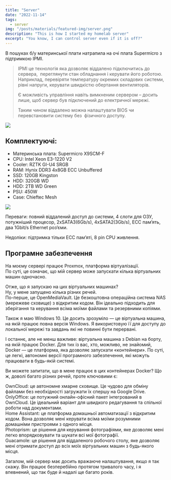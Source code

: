 ```yaml
---
title: "Server"
date: "2022-11-14"
tags:
  - server
img: "/posts/materials/featured-img/server.png"
description: "This is how I started my homelab server"
excerpt: "You know, I can control server even if it is off?"
---
```



В пошуках б/у материнської плати натрапила на очі плата Supermicro з підтримкою IPMI.

> IPMI це технологія яка дозволяє віддалено підключитись до сервера,  переглянути стан обладнання і керувати його роботою. Наприклад, перевіряти температуру окремих складових системи, рівні напруги, керувати швидкістю обертання вентиляторів.
> 
> Є можливість управління навіть вимкненим сервером – досить лише, щоб сервер був підключений до електричної мережі.
> 
> Таким чином віддалено можна налаштувати BIOS чи перевстановити систему без  фізичного доступу.

![](https://cdn.curious-grapes.one/ipmi.png)

## Комплектуючі:

- Материнська плата: Supermicro X9SCM-F
- CPU: Intel Xeon E3-1220 V2
- Cooler: RZTK GI-U4 SRGB
- RAM: Hynix DDR3 4x8GB ECC Unbuffered
- SSD: 120GB Kingston
- HDD: 320GB WD
- HDD: 2TB WD Green
- PSU: 450W
- Case: Chieftec Mesh

![](https://cdn.curious-grapes.one/new.jpg)

Переваги: повний віддалений доступ до системи, 4 слоти для ОЗУ, потужніший процесор, 2xSATA3(6Gb/s), 4xSATA2(3Gb/s), ECC пам’ять, два 1Gbit/s Ethernet роз’єми.

Недоліки: підтримка тільки ECC пам’яті, 8 pin CPU живлення.

## Програмне забезпечення

На моєму сервері працює Proxmox, платформа віртуалізації.  
По суті, це означає, що мій сервер може запускати кілька віртуальних машин одночасно.

Отже, що я запускаю на цих віртуальних машинах?  
Ну, у мене запущено кілька різних речей.  
По-перше, це OpenMediaVault. Це безкоштовна операційна система NAS (мережеве сховище) з відкритим кодом. Він ідеально підходить для зберігання та керування всіма моїми файлами та резервними копіями.

Також я маю Windows 10. Це досить зрозуміло — це віртуальна машина, на якій працює повна версія Windows. Я використовую її для доступу до локальної мережі та завдань які не повинні бути перервані.

І останнє, але не менш важливе: віртуальна машина з Debian на борту, на якій працює Docker. Для тих із вас, хто, можливо, не знайомий, Docker — це платформа, яка дозволяє запускати «контейнери». По суті, це легкі, автономні версії програмного забезпечення, які можуть працювати в будь-якій системі.

Ви можете запитати, що в мене працює в цих контейнерах Docker? Що ж, доволі багато різних речей, проте ключовими є:

OwnCloud: це автономне хмарне сховище. Це чудово для обміну файлами без необхідності загружати їх спершу на Google Drive.  
OnlyOffice: це потужний онлайн-офісний пакет інтегрований в OwnCloud. Це ідеальний варіант для швидкого редагування та спільної роботи над документами.  
Home Assistant: це платформа домашньої автоматизації з відкритим кодом. Вона дозволяє мені керувати всіма моїми розумними домашніми пристроями з одного місця.  
Photoprism: це рішення для керування фотографіями, яке дозволяє мені легко впорядковувати та шукати всі мої фотографії.  
Guacamole: це рішення для віддаленого робочого столу, яке дозволяє мені отримати доступ до всіх моїх віртуальних машин з будь-якого місця.

Загалом, мій сервер має досить вражаюче налаштування, якщо я так скажу. Він працює безперебійно протягом тривалого часу, і я впевнений, що так буде й надалі ще багато років.